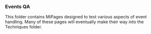 ### Events QA ###
This folder contains MiPages designed to test various aspects of event handling.  Many of these pages will eventually make their way into the Techniques folder.
